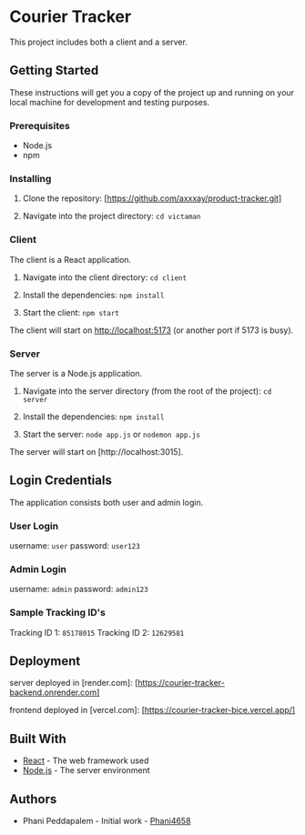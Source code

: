 # Courier Tracker

This project includes both a client and a server.

## Getting Started

These instructions will get you a copy of the project up and running on your local machine for development and testing purposes.

### Prerequisites

- Node.js
- npm

### Installing

1. Clone the repository:  [https://github.com/axxxay/product-tracker.git]

2. Navigate into the project directory:  ```cd victaman```


### Client

The client is a React application.

1. Navigate into the client directory:  ```cd client```

2. Install the dependencies:  `npm install`

3. Start the client:  `npm start`

The client will start on [http://localhost:5173](http://localhost:5173) (or another port if 5173 is busy).

### Server

The server is a Node.js application.

1. Navigate into the server directory (from the root of the project):  `cd server`

2. Install the dependencies:  `npm install`

3. Start the server:  `node app.js` or `nodemon app.js`

The server will start on [http://localhost:3015].


## Login Credentials

The application consists both user and admin login.

### User Login

username: `user`
password: `user123`


### Admin Login
username: `admin`
password: `admin123`

### Sample Tracking ID's
Tracking ID 1: `85178015`
Tracking ID 2: `12629581`

## Deployment

server deployed in [render.com]: [https://courier-tracker-backend.onrender.com]

frontend deployed in [vercel.com]: [https://courier-tracker-bice.vercel.app/]

## Built With

- [React](https://reactjs.org/) - The web framework used
- [Node.js](https://nodejs.org/) - The server environment

## Authors

- Phani Peddapalem - Initial work - [Phani4658](https://github.com/Phani4658)